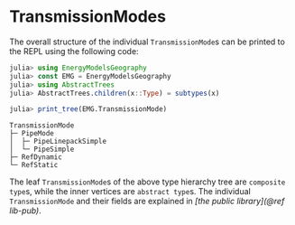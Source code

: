 # TransmissionModes

The overall structure of the individual `TransmissionMode`s can be printed to the REPL using the following code:

```julia
julia> using EnergyModelsGeography
julia> const EMG = EnergyModelsGeography
julia> using AbstractTrees
julia> AbstractTrees.children(x::Type) = subtypes(x)

julia> print_tree(EMG.TransmissionMode)
```

```REPL
TransmissionMode
├─ PipeMode
│  ├─ PipeLinepackSimple
│  └─ PipeSimple
├─ RefDynamic
└─ RefStatic
```

The leaf `TransmissionMode`s of the above type hierarchy tree are `composite type`s, while the inner
vertices are `abstract type`s.
The individual `TransmissionMode` and their fields are explained in *[the public library](@ref lib-pub)*.
